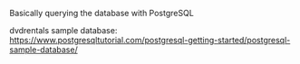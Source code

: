 Basically querying the database with PostgreSQL

dvdrentals sample database: https://www.postgresqltutorial.com/postgresql-getting-started/postgresql-sample-database/
